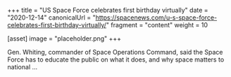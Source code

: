 +++
title = "US Space Force celebrates first birthday virtually"
date = "2020-12-14"
canonicalUrl = "https://spacenews.com/u-s-space-force-celebrates-first-birthday-virtually/"
fragment = "content"
weight = 10

[asset]
    image = "placeholder.png"
+++

Gen. Whiting, commander of Space Operations Command, said the Space Force 
has to educate the public on what it does, and why space matters to 
national ...
